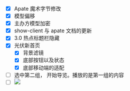 - [x] Apate 魔术字节修改
- [x] 模型偏移
- [x] 主办方模型加密
- [x] show-client 与 apate 文档的更新
- [x] 3.0 热点标题栏隐藏
- [x] 光伏新首页
	- [x] 背景滤镜
	- [x] 底部按钮以及状态
	- [x] 底部移动端的适配
- [ ] 选中第二组， 开始导览。播放的是第一组的内容
- [ ] ![](Pasted%20image%2020240507160237.png)
